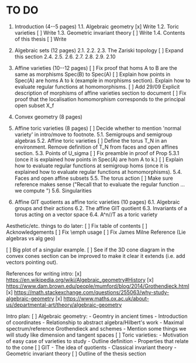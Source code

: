# TO DO
1. Introduction (4--5 pages)
1.1. Algebraic geometry
[x] Write
1.2. Toric varieties
[ ] Write
1.3. Geometric invariant theory
[ ] Write
1.4. Contents of this thesis
[ ] Write

2. Algebraic sets (12 pages)
2.1.
2.2.
2.3. The Zariski topology
[ ] Expand this section 
2.4.
2.5.
2.6.
2.7.
2.8.
2.9.
2.10

3. Affine varieties (10--12 pages)
[ ] Fix proof that homs A to B are the same as morphisms Spec(B) to Spec(A)
[ ] Explain how points in Spec(A) are homs A to k (example in morphisms section). Explain how to evaluate regular functions at homomorphisms.
[ ] Add 29/09 Explicit description of morphisms of affine varieties section to document
[ ] Fix proof that the localisation homomorphism corresponds to the principal open subset X_f

4. Convex geometry (8 pages)

5. Affine toric varieties (8 pages)
[ ] Decide whether to mention 'normal variety' in intro/move to footnote.
5.1. Semigroups and semigroup algebras
5.2. Affine toric varieties
[ ] Define the torus T_N in an environment. Remove definition of T_N from faces and open affines section.
5.3. Points of U_sigma
[ ] Fix preamble in proof of Prop 5.3.1 (once it is explained how points in Spec(A) are hom A to k.)
[ ] Explain how to evaluate regular functions at semigroup homs (once it is explained how to evaluate regular functions at homomorphisms).
5.4. Faces and open affine subsets
5.5. The torus action
[ ] Make sure reference makes sense ("Recall that to evaluate the regular function ... we compute ")
5.6. Singularities

6. Affine GIT quotients as affine toric varieties (10 pages)
6.1. Algebraic groups and their actions
6.2. The affine GIT quotient
6.3. Invariants of a torus acting on a vector space
6.4. A^n//T as a toric variety


Aesthetic/etc. things to do later:
[ ] Fix table of contents
[ ] Acknowledgements
[ ] Fix \emph usage
[ ] Fix James Milne Reference (Lie algebras vs alg geo)

[ ] Big plot of a singular example.
[ ] See if the 3D cone diagram in the convex cones section can be improved to make it clear it extends (i.e. add vectors pointing out).




References for writing intro:
[x] https://en.wikipedia.org/wiki/Algebraic_geometry#History
[x] https://www.dam.brown.edu/people/mumford/blog/2014/Grothendieck.html
[x] https://math.stackexchange.com/questions/255063/why-study-algebraic-geometry
[x] https://www.maths.ox.ac.uk/about-us/departmental-art/theory/algebraic-geometry



Intro plan:
[ ] Algebraic geometry:
	- Geomtry in ancient times
	- Introduction of coordinates
	- Relationship to abstract algebra/Hilbert's work
	- Maximal spectrum/reference Grothendieck and schemes
	- Mention some things we will study like dimension and tangent spaces
[ ] Toric varieties:
	- Motivation of easy case of varieties to study
	- Outline definition
	- Properties that relate to the cone
[ ] GIT
	- The idea of quotients
	- Classical invariant theory
	- Geometric invariant theory
[ ] Outline of the thesis section